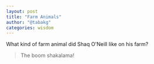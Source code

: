 ```yaml
---
layout: post
title: "Farm Animals"
author: "@tabakg"
categories: wisdom
---
```


What kind of farm animal did Shaq O'Neill like on his farm?

> The boom shakalama!
